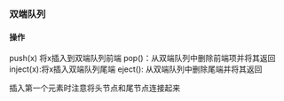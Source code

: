### 双端队列
#### 操作
push(x) 将x插入到双端队列前端
pop()：从双端队列中删除前端项并将其返回
inject(x):将x插入双端队列尾端
eject(): 从双端队列中删除尾端并将其返回

插入第一个元素时注意将头节点和尾节点连接起来